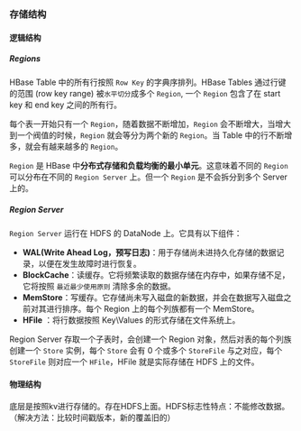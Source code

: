 ### 存储结构

#### 逻辑结构

##### Regions

HBase Table 中的所有行按照 `Row Key` 的字典序排列。HBase Tables 通过行键的范围 (row key range) 被`水平切分`成多个 `Region`, 一个 `Region` 包含了在 start key 和 end key 之间的所有行。

每个表一开始只有一个 `Region`，随着数据不断增加，`Region` 会不断增大，当增大到一个阀值的时候，`Region` 就会等分为两个新的 `Region`。当 Table 中的行不断增多，就会有越来越多的 `Region`。

`Region` 是 HBase 中**分布式存储和负载均衡的最小单元**。这意味着不同的 `Region` 可以分布在不同的 `Region Server` 上。但一个 `Region` 是不会拆分到多个 Server 上的。

##### Region Server

`Region Server` 运行在 HDFS 的 DataNode 上。它具有以下组件：

- **WAL(Write Ahead Log，预写日志)**：用于存储尚未进持久化存储的数据记录，以便在发生故障时进行恢复。
- **BlockCache**：读缓存。它将频繁读取的数据存储在内存中，如果存储不足，它将按照 ` 最近最少使用原则 ` 清除多余的数据。
- **MemStore**：写缓存。它存储尚未写入磁盘的新数据，并会在数据写入磁盘之前对其进行排序。每个 Region 上的每个列族都有一个 MemStore。
- **HFile** ：将行数据按照 Key\Values 的形式存储在文件系统上。

Region Server 存取一个子表时，会创建一个 Region 对象，然后对表的每个列族创建一个 `Store` 实例，每个 `Store` 会有 0 个或多个 `StoreFile` 与之对应，每个 `StoreFile` 则对应一个 `HFile`，HFile 就是实际存储在 HDFS 上的文件。

#### 物理结构

底层是按照kv进行存储的。存在HDFS上面。HDFS标志性特点：不能修改数据。（解决方法：比较时间戳版本，新的覆盖旧的）
